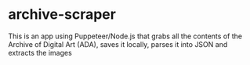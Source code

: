 # archive-scraper
This is an app using Puppeteer/Node.js that grabs all the contents of the Archive of Digital Art (ADA), saves it locally, parses it into JSON and extracts the images
